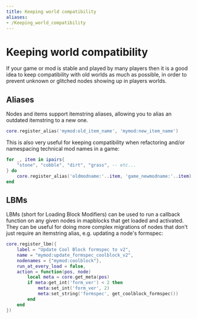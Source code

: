 ```yaml
---
title: Keeping world compatibility
aliases:
- /Keeping_world_compatibility
---
```


# Keeping world compatibility
If your game or mod is stable and played by many players then it is a good idea to keep compatibility with old worlds as much as possible, in order to prevent unknown or glitched nodes showing up in players worlds.

## Aliases
Nodes and items support itemstring aliases, allowing you to alias an outdated itemstring to a new one.

```lua
core.register_alias('mymod:old_item_name', 'mymod:new_item_name')
```

This is also very useful for keeping compatibility when refactoring and/or namespacing technical mod names in a game:

```lua
for _, item in ipairs{
	"stone", "cobble", "dirt", "grass", -- etc...
} do
	core.register_alias('oldmodname:'..item, 'game_newmodname:'..item)
end
```

## LBMs
LBMs (short for Loading Block Modifiers) can be used to run a callback function on any given nodes in mapblocks that get loaded and activated. They can be useful for doing more complex migrations of nodes that don't just require an itemstring alias, e.g. updating a node's formspec:

```lua
core.register_lbm({
	label = "Update Cool Block formspec to v2",
	name = "mymod:update_formspec_coolblock_v2",
	nodenames = {"mymod:coolblock"},
	run_at_every_load = false,
	action = function(pos, node)
		local meta = core.get_meta(pos)
		if meta:get_int('form_ver') < 2 then
			meta:set_int('form_ver', 2)
			meta:set_string('formspec', get_coolblock_formspec())
		end
	end
})
```
